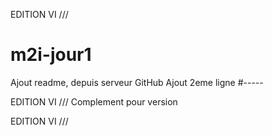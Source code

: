 EDITION VI ///
# m2i-jour1
Ajout readme, depuis serveur GitHub
Ajout 2eme ligne
#-----

EDITION VI ///
Complement pour version

EDITION VI ///
